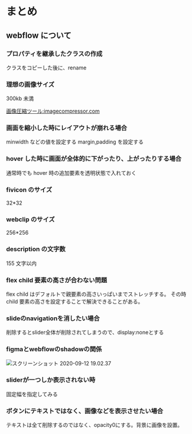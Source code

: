 # まとめ

## webflow について

### プロパティを継承したクラスの作成

クラスをコピーした後に、rename

### 理想の画像サイズ

300kb 未満

[画像圧縮ツール:imagecompressor.com](https://imagecompressor.com/ja/)

### 画面を縮小した時にレイアウトが崩れる場合

minwidth などの値を設定する
margin,padding を設定する

### hover した時に画面が全体的に下がったり、上がったりする場合

通常時でも hover 時の追加要素を透明状態で入れておく

### fivicon のサイズ

32\*32

### webclip のサイズ

256\*256

### description の文字数

155 文字以内

### flex child 要素の高さが合わない問題

flex child はデフォルトで親要素の高さいっぱいまでストレッチする。
その時 child 要素の高さを設定することで解決できることがある。

### slideのnavigationを消したい場合

削除するとslider全体が削除されてしまうので、display:noneとする

### figmaとwebflowのshadowの関係

![スクリーンショット 2020-09-12 19.02.37](/assets/スクリーンショット%202020-09-12%2019.02.37.png)

### sliderが一つしか表示されない時

固定幅を指定してみる

### ボタンにテキストではなく、画像などを表示させたい場合

テキストは全て削除するのではなく、opacity0にする。背景に画像を設置。
